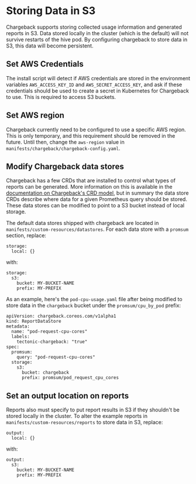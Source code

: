 # Storing Data in S3

Chargeback supports storing collected usage information and generated reports in
S3. Data stored locally in the cluster (which is the default) will not survive
restarts of the hive pod. By configuring chargeback to store data in S3, this
data will become persistent.

## Set AWS Credentials

The install script will detect if AWS credentials are stored in the environment
variables `AWS_ACCESS_KEY_ID` and `AWS_SECRET_ACCESS_KEY`, and ask if these
credentials should be used to create a secret in Kubernetes for Chargeback to
use. This is required to access S3 buckets.

## Set AWS region

Chargeback currently need to be configured to use a specific AWS region. This is
only temporary, and this requirement should be removed in the future. Until
then, change the `aws-region` value in
`manifests/chargeback/chargeback-config.yaml`.

## Modify Chargeback data stores

Chargeback has a few CRDs that are installed to control what types of reports
can be generated. More information on this is available in the [documentation on
Chargeback's CRD model][crd-model], but in summary the data store CRDs describe
where data for a given Prometheus query should be stored. These data stores can
be modified to point to a S3 bucket instead of local storage.

The default data stores shipped with chargeback are located in
`manifests/custom-resources/datastores`. For each data store with a `promsum`
section, replace:

```
storage:
  local: {}
```

with:

```
storage:
  s3:
    bucket: MY-BUCKET-NAME
    prefix: MY-PREFIX
```

As an example, here's the `pod-cpu-usage.yaml` file after being modified to
store data in the `chargeback` bucket under the `promsum/cpu_by_pod` prefix:

```
apiVersion: chargeback.coreos.com/v1alpha1
kind: ReportDataStore
metadata:
  name: "pod-request-cpu-cores"
  labels:
    tectonic-chargeback: "true"
spec:
  promsum:
    query: "pod-request-cpu-cores"
  storage:
    s3:
      bucket: chargeback
      prefix: promsum/pod_request_cpu_cores
```

## Set an output location on reports

Reports also must specify to put report results in S3 if they shouldn't be
stored locally in the cluster. To alter the example reports in
`manifests/custom-resources/reports` to store data in S3, replace:

```
output:
  local: {}
```

with:

```
output:
  s3:
    bucket: MY-BUCKET-NAME
    prefix: MY-PREFIX
```

[crd-model]: CRD-Model.md
